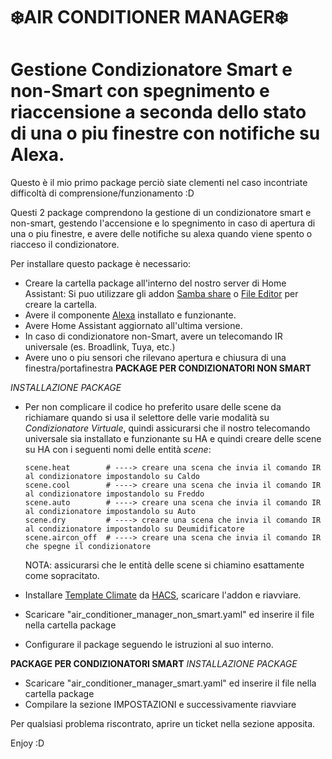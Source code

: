 # <b>❄️AIR CONDITIONER MANAGER❄️</b>
# Gestione Condizionatore Smart e non-Smart con spegnimento e riaccensione a seconda dello stato di una o piu finestre con notifiche su Alexa.

Questo è il mio primo package perciò siate clementi nel caso incontriate difficoltà di comprensione/funzionamento :D

Questi 2 package comprendono la gestione di un condizionatore smart e non-smart, gestendo l'accensione e lo spegnimento in caso di apertura di una o piu finestre, e avere delle notifiche su alexa quando viene spento o riacceso il condizionatore.

Per installare questo package è necessario:
  - Creare la cartella package all'interno del nostro server di Home Assistant:
      Si puo utilizzare gli addon [Samba share](https://github.com/home-assistant/addons/blob/master/samba/DOCS.md) o [File Editor](https://github.com/home-assistant/addons/blob/master/configurator/README.md) per creare la cartella.
  - Avere il componente [Alexa](https://github.com/alandtse/alexa_media_player) installato e funzionante.
  - Avere Home Assistant aggiornato all'ultima versione.
  - In caso di condizionatore non-Smart, avere un telecomando IR universale (es. Broadlink, Tuya, etc.)
  - Avere uno o piu sensori che rilevano apertura e chiusura di una finestra/portafinestra
<b>PACKAGE PER CONDIZIONATORI NON SMART</b>

*INSTALLAZIONE PACKAGE*

  - Per non complicare il codice ho preferito usare delle scene da richiamare quando si usa il selettore delle varie modalità su *Condizionatore Virtuale*, quindi assicurarsi che il nostro telecomando universale sia installato e funzionante su HA e quindi creare delle scene su HA con i seguenti nomi delle entità *scene*:

        scene.heat        # ----> creare una scena che invia il comando IR al condizionatore impostandolo su Caldo
        scene.cool        # ----> creare una scena che invia il comando IR al condizionatore impostandolo su Freddo
        scene.auto        # ----> creare una scena che invia il comando IR al condizionatore impostandolo su Auto
        scene.dry         # ----> creare una scena che invia il comando IR al condizionatore impostandolo su Deumidificatore
        scene.aircon_off  # ----> creare una scena che invia il comando IR che spegne il condizionatore

    NOTA: assicurarsi che le entità delle scene si chiamino esattamente come sopracitato.

  - Installare [Template Climate](https://github.com/jcwillox/hass-template-climate) da [HACS](https://github.com/hacs/integration), scaricare l'addon e riavviare.
  - Scaricare "air_conditioner_manager_non_smart.yaml" ed inserire il file nella cartella package
  - Configurare il package seguendo le istruzioni al suo interno.


<b>PACKAGE PER CONDIZIONATORI SMART</b>
*INSTALLAZIONE PACKAGE*

  - Scaricare "air_conditioner_manager_smart.yaml" ed inserire il file nella cartella package
  - Compilare la sezione IMPOSTAZIONI e successivamente riavviare


Per qualsiasi problema riscontrato, aprire un ticket nella sezione apposita.

Enjoy :D
